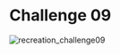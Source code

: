 # Challenge 09
![recreation_challenge09](https://github.com/sndaba/2024DuBoisChallengeInRstats/assets/53818579/63624808-1322-4a8a-bdb3-e413c6cc35ca)
